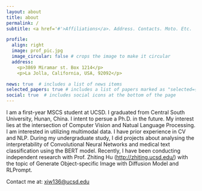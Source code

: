```yaml
---
layout: about
title: about
permalink: /
subtitle: <a href='#'>Affiliations</a>. Address. Contacts. Moto. Etc.

profile:
  align: right
  image: prof_pic.jpg
  image_circular: false # crops the image to make it circular
  address: 
    <p>3869 Miramar st. Box 1214</p>
    <p>La Jolla, California, USA, 92092</p>

news: true  # includes a list of news items
selected_papers: true # includes a list of papers marked as "selected={true}"
social: true  # includes social icons at the bottom of the page
---
```


I am a first-year MSCS student at UCSD. I graduated from Central South University, Hunan, China. I intent to persue a Ph.D. in the future. My interest lies at the intersection of Computer Vision and Natual Language Processing. I am interested in utilizing multimodal data. I have prior experience in CV and NLP. During my undergraduate study, I did projects about analysing the interpretability of Convolutional Neural Networks and medical text classification using the BERT model. Recently, I have been conducting independent research with Prof. Zhiting Hu (http://zhiting.ucsd.edu/) with the topic of Generate Object-specific Image with Diffusion Model and RLPrompt. 

Contact me at: xiw136@ucsd.edu
